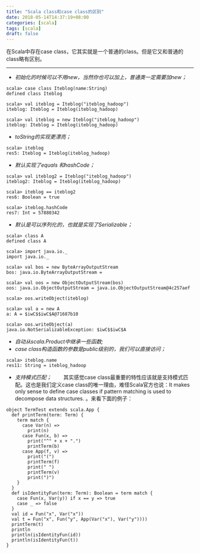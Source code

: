```yaml
---
title: "Scala class和case class的区别"
date: 2018-05-14T14:37:19+08:00
categories: [scala]
tags: [scala]
draft: false
---
```

在Scala中存在case class，它其实就是一个普通的class。但是它又和普通的class略有区别。
***
* *初始化的时候可以不用new，当然你也可以加上，普通类一定需要加new；*
```
scala> case class Iteblog(name:String)
defined class Iteblog
 
scala> val iteblog = Iteblog("iteblog_hadoop")
iteblog: Iteblog = Iteblog(iteblog_hadoop)
 
scala> val iteblog = new Iteblog("iteblog_hadoop")
iteblog: Iteblog = Iteblog(iteblog_hadoop)
```
* *toString的实现更漂亮；*
```
scala> iteblog
res5: Iteblog = Iteblog(iteblog_hadoop)
```
* *默认实现了equals 和hashCode；*
```
scala> val iteblog2 = Iteblog("iteblog_hadoop")
iteblog2: Iteblog = Iteblog(iteblog_hadoop)
 
scala> iteblog == iteblog2
res6: Boolean = true
 
scala> iteblog.hashCode
res7: Int = 57880342
```
* *默认是可以序列化的，也就是实现了Serializable；*
```
scala> class A
defined class A
 
scala> import java.io._
import java.io._
 
scala> val bos = new ByteArrayOutputStream
bos: java.io.ByteArrayOutputStream =
 
scala> val oos = new ObjectOutputStream(bos)
oos: java.io.ObjectOutputStream = java.io.ObjectOutputStream@4c257aef
 
scala> oos.writeObject(iteblog)
 
scala> val a = new A
a: A = $iwC$$iwC$A@71687b10
 
scala> oos.writeObject(a)
java.io.NotSerializableException: $iwC$$iwC$A
```
* *自动从scala.Product中继承一些函数;*
* *case class构造函数的参数是public级别的，我们可以直接访问；*
```
scala> iteblog.name
res11: String = iteblog_hadoop
```
* *支持模式匹配；*
　　其实感觉case class最重要的特性应该就是支持模式匹配。这也是我们定义case class的唯一理由，难怪Scala官方也说：It makes only sense to define case classes if pattern matching is used to decompose data structures. 。来看下面的例子：
```
object TermTest extends scala.App {
  def printTerm(term: Term) {
    term match {
      case Var(n) =>
        print(n)
      case Fun(x, b) =>
        print("^" + x + ".")
        printTerm(b)
      case App(f, v) =>
        print("(")
        printTerm(f)
        print(" ")
        printTerm(v)
        print(")")
    }
  }
  def isIdentityFun(term: Term): Boolean = term match {
    case Fun(x, Var(y)) if x == y => true
    case _ => false
  }
  val id = Fun("x", Var("x"))
  val t = Fun("x", Fun("y", App(Var("x"), Var("y"))))
  printTerm(t)
  println
  println(isIdentityFun(id))
  println(isIdentityFun(t))
}
```